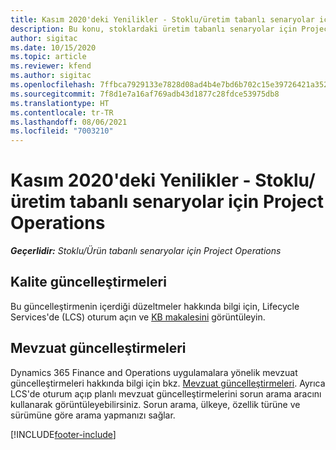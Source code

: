 ```yaml
---
title: Kasım 2020'deki Yenilikler - Stoklu/üretim tabanlı senaryolar için Project Operations
description: Bu konu, stoklardaki üretim tabanlı senaryolar için Project Operations'ın Kasım 2020'de bulunan kaliteli güncelleştirmelerle ilgili bilgi sağlar.
author: sigitac
ms.date: 10/15/2020
ms.topic: article
ms.reviewer: kfend
ms.author: sigitac
ms.openlocfilehash: 7ffbca7929133e7828d08ad4b4e7bd6b702c15e39726421a35241d23d1123f48
ms.sourcegitcommit: 7f8d1e7a16af769adb43d1877c28fdce53975db8
ms.translationtype: HT
ms.contentlocale: tr-TR
ms.lasthandoff: 08/06/2021
ms.locfileid: "7003210"
---
```

# <a name="whats-new-november-2020---project-operations-for-stockedproduction-based-scenarios"></a>Kasım 2020'deki Yenilikler - Stoklu/üretim tabanlı senaryolar için Project Operations

_**Geçerlidir:** Stoklu/Ürün tabanlı senaryolar için Project Operations_

## <a name="quality-updates"></a>Kalite güncelleştirmeleri

Bu güncelleştirmenin içerdiği düzeltmeler hakkında bilgi için, Lifecycle Services'de (LCS) oturum açın ve [KB makalesini](https://fix.lcs.dynamics.com/Issue/Details?bugId=488609&amp;dbType=3&amp;qc=8251e8e1d5e2386de850599926c1adc3fec8e2ba25308036d22cdfe0a1c28fc7) görüntüleyin.

## <a name="regulatory-updates"></a>Mevzuat güncelleştirmeleri

Dynamics 365 Finance and Operations uygulamalara yönelik mevzuat güncelleştirmeleri hakkında bilgi için bkz. [Mevzuat güncelleştirmeleri](/dynamics365/finance/localizations/regulatory-updates). Ayrıca LCS'de oturum açıp planlı mevzuat güncelleştirmelerini sorun arama aracını kullanarak görüntüleyebilirsiniz. Sorun arama, ülkeye, özellik türüne ve sürümüne göre arama yapmanızı sağlar.


[!INCLUDE[footer-include](../../includes/footer-banner.md)]